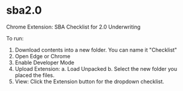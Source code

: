 # sba2.0
Chrome Extension: SBA Checklist for 2.0 Underwriting 


To run: 
1.	Download contents into a new folder. You can name it "Checklist"
2.	Open Edge or Chrome
3.	Enable Developer Mode
4.	Upload Extension: 
  a.	Load Unpacked
  b.	Select the new folder you placed the files. 
5.	View: Click the Extension button for the dropdown checklist. 
